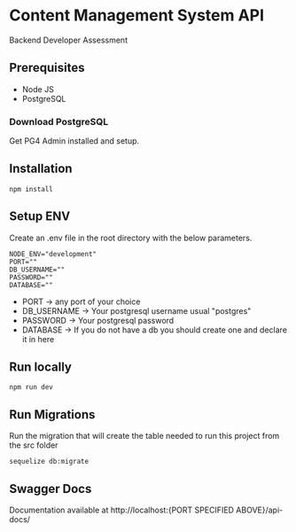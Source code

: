 # Content Management System API
 Backend Developer Assessment
 
## Prerequisites
- Node JS
- PostgreSQL

### Download PostgreSQL

Get PG4 Admin installed and setup.
 
## Installation

```
npm install
```

## Setup ENV
Create an .env file in the root directory with the below parameters.

```
NODE_ENV="development"
PORT=""
DB_USERNAME=""
PASSWORD=""
DATABASE=""
```

- PORT -> any port of your choice
- DB_USERNAME -> Your postgresql username usual "postgres"
- PASSWORD -> Your postgresql password
- DATABASE -> If you do not have a db you should create one and declare it in here

## Run locally

```
npm run dev
```

## Run Migrations

 Run the migration that will create the table needed to run this project from the src folder
 
```
sequelize db:migrate
```
## Swagger Docs

Documentation available at http://localhost:{PORT SPECIFIED ABOVE}/api-docs/
